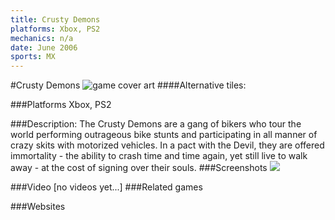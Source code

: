 ```yaml
---
title: Crusty Demons
platforms: Xbox, PS2
mechanics: n/a
date: June 2006
sports: MX 
---
```

#Crusty Demons
![game cover art](//images.igdb.com/igdb/image/upload/t_cover_big/djggmng04xowxfw5afoj.jpg "Logo Title Text 1")
####Alternative tiles:

###Platforms
Xbox, PS2

###Description:
The Crusty Demons are a gang of bikers who tour the world performing outrageous bike stunts and participating in all manner of crazy skits with motorized vehicles. In a pact with the Devil, they are offered immortality - the ability to crash time and time again, yet still live to walk away - at the cost of signing over their souls.
###Screenshots
<a target="_blank" rel="noopener noreferrer" href="//images.igdb.com/igdb/image/upload/t_cover_big/wppviyp1utw2ym4grhqr.jpg"><img src="//images.igdb.com/igdb/image/upload/t_thumb/wppviyp1utw2ym4grhqr.jpg"/></a>

###Video
[no videos yet...]
###Related games

###Websites

